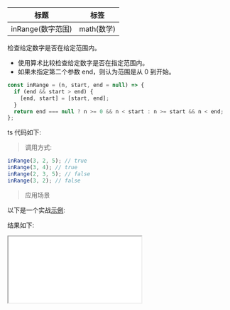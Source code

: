 | 标题              | 标签       |
| ----------------- | ---------- |
| inRange(数字范围) | math(数学) |

检查给定数字是否在给定范围内。

- 使用算术比较检查给定数字是否在指定范围内。
- 如果未指定第二个参数 end，则认为范围是从 0 到开始。

```js
const inRange = (n, start, end = null) => {
  if (end && start > end) {
    [end, start] = [start, end];
  }
  return end === null ? n >= 0 && n < start : n >= start && n < end;
};
```

ts 代码如下:

<div class="code-editor" data-url="codes/javascript/ts/in-range.ts" data-language="typescript"></div>

> 调用方式:

```js
inRange(3, 2, 5); // true
inRange(3, 4); // true
inRange(2, 3, 5); // false
inRange(3, 2); // false
```

> 应用场景

以下是一个实战<a href="codes/javascript/html/in-range.html" target="_blank" rel="noopener noreferrer">示例</a>:

<div class="code-editor" data-url="codes/javascript/html/in-range.html" data-language="html"></div>

结果如下:

<iframe src="codes/javascript/html/in-range.html"></iframe>
